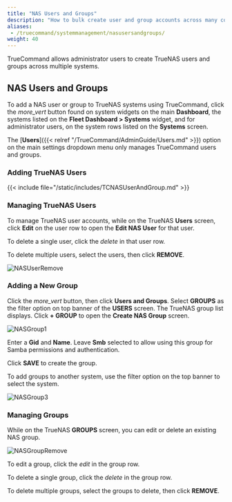 ```yaml
---
title: "NAS Users and Groups"
description: "How to bulk create user and group accounts across many connected TrueNAS systems."
aliases:
 - /truecommand/systemmanagement/nasusersandgroups/
weight: 40
---
```


TrueCommand allows administrator users to create TrueNAS users and groups across multiple systems. 

## NAS Users and Groups
To add a NAS user  or group to TrueNAS systems using TrueCommand, click the <i class="material-icons" aria-hidden="true" >more_vert</i> button found on system widgets on the main **Dashboard**, the systems listed on the **Fleet Dashboard > Systems** widget, and for administrator users, on the system rows listed on the **Systems** screen. 

The [**Users**]({{< relref "/TrueCommand/AdminGuide/Users.md" >}}) option on the main settings dropdown menu only manages TrueCommand users and groups.

### Adding TrueNAS Users

{{< include file="/static/includes/TCNASUserAndGroup.md" >}}

### Managing TrueNAS Users

To manage TrueNAS user accounts, while on the TrueNAS **Users** screen, click **Edit** on the user row to open the **Edit NAS User** for that user.

To delete a single user, click the <i class="material-icons" aria-hidden="true" title="Delete">delete</i> in that user row.

To delete multiple users, select the users, then click **REMOVE**.

![NASUserRemove](/images/TrueCommand/Dashboard/NASUserRemove.png "Removing multiple NAS users")

### Adding a New Group

Click the <i class="material-icons" aria-hidden="true" >more_vert</i> button, then click **Users and Groups**. 
Select **GROUPS** as the filter option on top banner of the **USERS** screen. The TrueNAS group list displays. 
Click **+ GROUP** to open the **Create NAS Group** screen.

![NASGroup1](/images/TrueCommand/Dashboard/NASGroup1.png "Creating a New NAS Group")

Enter a **Gid** and **Name**. Leave **Smb** selected to allow  using this group for Samba permissions and authentication. 

Click **SAVE** to create the group.

To add groups to another system, use the filter option on the top banner to select the system.

![NASGroup3](/images/TrueCommand/Dashboard/NASGroup3.png "Creating a New NAS Group on a Different System")

### Managing Groups
While on the TrueNAS **GROUPS** screen, you can edit or delete an existing NAS group.

![NASGroupRemove](/images/TrueCommand/Dashboard/NASGroupRemove.png "Removing multiple NAS groups")

To edit a group, click the <i class="material-icons" aria-hidden="true" title="Configure">edit</i> in the group row.

To delete a single group, click the <i class="material-icons" aria-hidden="true" title="Delete">delete</i> in the group row.

To delete multiple groups, select the groups to delete, then click **REMOVE**.
